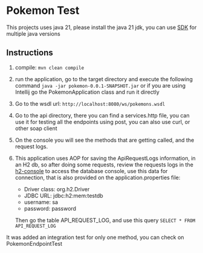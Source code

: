 # Pokemon Test
This projects uses java 21, please install the java 21 jdk, you can use [SDK](https://sdkman.io/usage) for multiple java versions

## Instructions
1. compile: `mvn clean compile`
2. run the application, go to the target directory and execute the following command
   `java -jar pokemon-0.0.1-SNAPSHOT.jar` or if you are using Intellij go the PokemonApplication class and run it directly
3. Go to the wsdl url: `http://localhost:8080/ws/pokemons.wsdl`
4. Go to the api directory, there you can find a services.http file,
    you can use it for testing all the endpoints using post, you  can also use curl, or other soap client
5. On the console you will see the methods that are getting called, and the request logs.
6. This application uses AOP for saving the ApiRequestLogs information, in an H2 db, so after doing some requests, review 
    the requests logs in the [h2-console](http://localhost:8080/h2-console/) to access the database console, 
    use this data for connection, that is also provided on the application.properties file:
    - Driver class: org.h2.Driver
    - JDBC URL: jdbc:h2:mem:testdb
    - username: sa
    - password: password
   
    Then go the table API_REQUEST_LOG, and use this query
   `SELECT * FROM API_REQUEST_LOG`
    
It was added an integration test for only one method, you can check on PokemonEndpointTest





